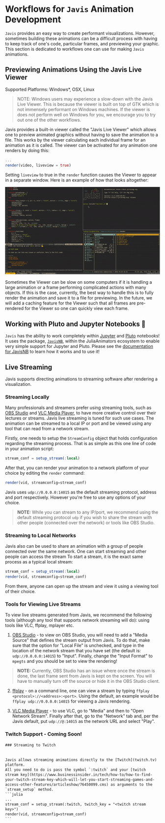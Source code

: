 # Workflows for `Javis` Animation Development

`Javis` provides an easy way to create performant visualizations.
However, sometimes building these animations can be a difficult process with having to keep track of one's code, particular frames, and previewing your graphic.
This section is dedicated to workflows one can use for making `Javis` animations.

## Previewing Animations Using the Javis Live Viewer

Supported Platforms: Windows*, OSX, Linux

> NOTE: Windows users may experience a slow-down with the Javis Live Viewer. 
> This is because the viewer is built on top of GTK which is not immensely performant on Windows machines.
> If the viewer is does not perform well on Windows for you, we encourage you to try out one of the other workflows.

Javis provides a built-in viewer called the "Javis Live Viewer" which allows one to preview animated graphics without having to save the animation to a file.
This works by the viewer calculating each individual frame for an animation as it is called.
The viewer can be activated for any animation one renders by doing this:

```julia
...
render(video, liveview = true)
```

Setting `liveview` to true in the `render` function causes the Viewer to appear in a separate window.
Here is an example of how that looks altogether:

![](assets/viewer_workflow.gif)

Sometimes the Viewer can be slow on some computers if it is handling a large animation or a frame performing complicated actions with many objects.
If this is the case, currently, the best way to handle this is to fully render the animation and save it to a file for previewing.
In the future, we will add a caching feature for the Viewer such that all frames are pre-rendered for the Viewer so one can quickly view each frame.

## Working with Pluto and Jupyter Notebooks 📓

`Javis` has the ability to work completely within [Jupyter](https://jupyter.org) and [Pluto](https://github.com/fonsp/Pluto.jl) notebooks!
It uses the package, [`JavisNB`](https://juliaanimators.github.io/JavisNB.jl/stable), within the JuliaAnimators ecosystem to enable very simple support for Jupyter and Pluto.
Please see the [documentation for JavisNB](https://juliaanimators.github.io/JavisNB.jl/stable) to learn how it works and to use it!

## Live Streaming

Javis supports directing animations to streaming software after rendering a visualization.

### Streaming Locally

Many professionals and streamers prefer using streaming tools, such as [OBS Studio](https://obsproject.com/) and [VLC Media Player](https://www.videolan.org/vlc/), to have more creative control over their lectures or streams.
Javis live streaming is tuned for such use cases.
The animation can be streamed to a local IP or port and be viewed using any tool that can read from a network stream.

Firstly, one needs to setup the `StreamConfig` object that holds configuration regarding the streaming process.
That is as simple as this one line of code in your animation script:

```julia
stream_conf = setup_stream(:local)
```

After that, you can render your animation to a network platform of your choice by editing the `render` command:

```julia
render(vid, streamconfig=stream_conf)
```

Javis uses `udp://0.0.0.0:14015` as the default streaming protocol, address and port respectively. 
However you're free to use any options of your choice.

> **NOTE:** While you can stream to any IP/port, we recommend using the default streaming protocol `udp` if you wish to share the stream with other people (connected over the network) or tools like OBS Studio. 

### Streaming to Local Networks

Javis also can be used to share an animation with a group of people connected over the same network.
One can start streaming and other people can access the stream 
To start a stream, it is the exact same process as a typical local stream:

```julia
stream_conf = setup_stream(:local)
render(vid, streamconfig=stream_conf)
```

From there, anyone can open up the stream and view it using a viewing tool of their choice.

### Tools for Viewing Live Streams

To view live streams generated from Javis, we recommend the following tools (although any tool that supports network streaming will do):
using tools like VLC, ffplay, mplayer etc.

1. [OBS Studio](https://obsproject.com/) - to view on OBS Studio, you will need to add a "Media Source" that defines the stream output from Javis.
To do that, make sure that the option for "Local File" is unchecked, and type in the location of the network stream that you have set (the default is: `udp://0.0.0.0:14015`) to "Input".
Finally, change the "Input Format" to `mpegts` and you should be set to view the rendering!

> **NOTE:** Currently, OBS Studio has an issue where once the stream is done, the last frame sent from Javis is kept on the screen.
You will have to manually turn off the source or hide it in the OBS Studio client.

2. [ffplay](https://ffmpeg.org/ffplay.html) - on a command line, one can view a stream by typing `ffplay <protocol>://<address>:<port>`.
Using the default, an example would be `ffplay udp://0.0.0.0:14015` for viewing a Javis rendering.

3. [VLC Media Player](https://www.videolan.org/vlc/) - to use VLC, go to "Media" and then to "Open Network Stream".
Finally after that, go to the "Network" tab and, per the Javis default, put `udp://@:14015` as the network URL and select "Play".

### Twitch Support - Coming Soon!

````@meta
### Streaming to Twitch


Javis allows streaming animations directly to the [Twitch](twitch.tv) platform.
All you need to do is pass the symbol `:twitch` and your [twitch stream key](https://www.businessinsider.in/tech/how-to/how-to-find-your-twitch-stream-key-which-will-let-you-start-streaming-games-and-access-other-features/articleshow/76450099.cms) as arguments to the `stream_setup` method.
```julia
...
stream_conf = setup_stream(:twitch, twitch_key = "<twitch stream key>")
render(vid, streamconfig=stream_conf)
```
````

